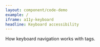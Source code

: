 ```yaml
---
layout: component/code-demo
example: /
iframe: a11y-keyboard
headline: Keyboard accessibility
---
```



How keyboard navigation works with tags.
